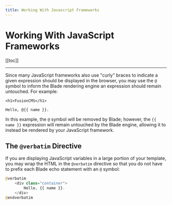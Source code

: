 ```yaml
---
title: Working With Javascript Frameworks
---
```


# Working With JavaScript Frameworks

[[toc]]

---

Since many JavaScript frameworks also use "curly" braces to indicate a given expression should be displayed in the browser, you may use the `@` symbol to inform the Blade rendering engine an expression should remain untouched. For example:

```
<h1>FusionCMS</h1>

Hello, @{{ name }}.
```

In this example, the `@` symbol will be removed by Blade; however, the `{{ name }}` expression will remain untouched by the Blade engine, allowing it to instead be rendered by your JavaScript framework.

## The `@verbatim` Directive
If you are displaying JavaScript variables in a large portion of your template, you may wrap the HTML in the `@verbatim` directive so that you do not have to prefix each Blade echo statement with an `@` symbol:

```php
@verbatim
    <div class="container">
        Hello, {{ name }}.
    </div>
@endverbatim
```
